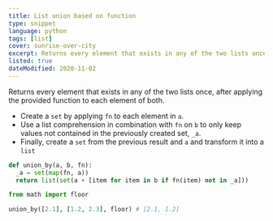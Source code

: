 ```yaml
---
title: List union based on function
type: snippet
language: python
tags: [list]
cover: sunrise-over-city
excerpt: Returns every element that exists in any of the two lists once, after applying the provided function to each element of both.
listed: true
dateModified: 2020-11-02
---
```


Returns every element that exists in any of the two lists once, after applying the provided function to each element of both.

- Create a `set` by applying `fn` to each element in `a`.
- Use a list comprehension in combination with `fn` on `b` to only keep values not contained in the previously created set, `_a`.
- Finally, create a `set` from the previous result and `a` and transform it into a `list`

```py
def union_by(a, b, fn):
  _a = set(map(fn, a))
  return list(set(a + [item for item in b if fn(item) not in _a]))

from math import floor

union_by([2.1], [1.2, 2.3], floor) # [2.1, 1.2]
```
